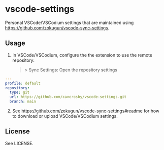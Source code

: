 # vscode-settings

Personal VSCode/VSCodium settings that are maintained using
https://github.com/zokugun/vscode-sync-settings.

## Usage

1. In VSCode/VSCodium, configure the the extension to use the remote repository:

   > &gt; Sync Settings: Open the repository settings

```yaml
---
profile: default
repository:
  type: git
  url: https://github.com/cavcrosby/vscode-settings.git
  branch: main
```

2. See https://github.com/zokugun/vscode-sync-settings#readme for how to
download or upload VSCode/VSCodium settings.

## License

See LICENSE.
